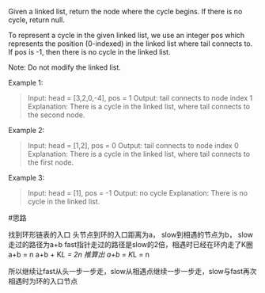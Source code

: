 Given a linked list, return the node where the cycle begins. If there is no cycle, return null.

To represent a cycle in the given linked list, we use an integer pos which represents the position (0-indexed) in the linked list where tail connects to. If pos is -1, then there is no cycle in the linked list.

Note: Do not modify the linked list.

Example 1:

> Input: head = [3,2,0,-4], pos = 1
> Output: tail connects to node index 1
> Explanation: There is a cycle in the linked list, where tail connects to the second node.

Example 2:

> Input: head = [1,2], pos = 0
> Output: tail connects to node index 0
> Explanation: There is a cycle in the linked list, where tail connects to the first node.

Example 3:

> Input: head = [1], pos = -1
> Output: no cycle
> Explanation: There is no cycle in the linked list.


#思路

找到环形链表的入口
头节点到环的入口距离为a， slow到相遇的节点为b， slow走过的路径为a+b
fast指针走过的路径是slow的2倍，相遇时已经在环内走了K圈
a+b = n
a+b + K*L = 2n 推算出 a+b = K*L = n

所以继续让fast从头一步一步走，slow从相遇点继续一步一步走，slow与fast再次相遇时为环的入口节点